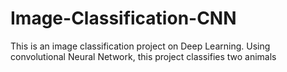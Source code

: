 # Image-Classification-CNN
This is an image classification project on Deep Learning. Using convolutional Neural Network, this project classifies two animals
